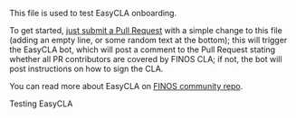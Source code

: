 This file is used to test EasyCLA onboarding.

To get started, [just submit a Pull Request](https://github.com/finos/open-developer-platform/edit/master/EASYCLA_CHANGEME.md) with a simple change to this file (adding an empty line, or some random text at the bottom); this will trigger the EasyCLA bot, which will post a comment to the Pull Request stating whether all PR contributors are covered by FINOS CLA; if not, the bot will post instructions on how to sign the CLA.

You can read more about EasyCLA on [FINOS community repo](https://github.com/finos/community/blob/master/governance/Software-Projects/EasyCLA.md).

Testing EasyCLA
